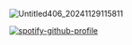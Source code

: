 ![Untitled406_20241129115811](https://github.com/user-attachments/assets/729d7a3d-f63b-49f3-a4e5-d066f5a7590c)
 
 [![spotify-github-profile](https://spotify-github-profile.kittinanx.com/api/view?uid=31exze4t63txwptp7ebrpzc5pise&cover_image=true&theme=novatorem&show_offline=false&background_color=121212&interchange=false&bar_color=53b14f&bar_color_cover=true)](https://github.com/kittinan/spotify-github-profile)
